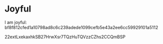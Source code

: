 # Joyful

I am joyful: bf8f812cfed1a10798ad8c6c239adede1099cefb5e43a2ee6cc59929101a5112


22extLxekaxhkSB27HrwXsr7TQzHuTQVzzCZhs2CCQmBSP
